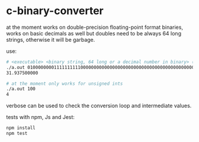 # c-binary-converter

at the moment works on double-precision floating-point format binaries, works on basic decimals as well but doubles need to be always 64 long strings, otherwise it will be garbage.

use:
```sh
# <executable> <binary string, 64 long or a decimal number in binary> (--verbose|-v for more prints) 
./a.out 0100000000111111111100000000000000000000000000000000000000000000
31.937500000

# at the moment only works for unsigned ints
./a.out 100
4
```

verbose can be used to check the conversion loop and intermediate values.

tests with npm, Js and Jest: 

```sh
npm install
npm test
```